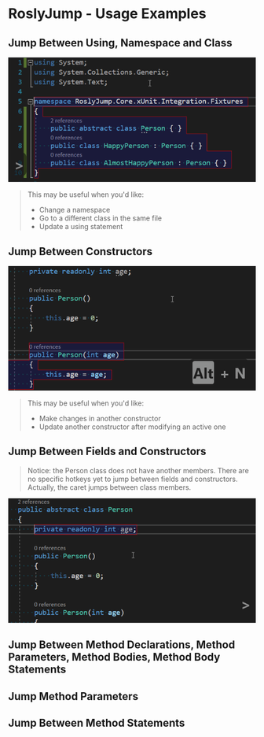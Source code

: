 # RoslyJump - Usage Examples

## Jump Between Using, Namespace and Class

![Example - Jump Between Using, Namespace and Class](./docs/images/usage-examples/example-jump-between-using-namespace-class.gif)

> This may be useful when you'd like:
>
> - Change a namespace
> - Go to a different class in the same file
> - Update a using statement

## Jump Between Constructors

![Jump Between Constructors](./docs/images/usage-examples/example-jump-between-ctors.gif)

> This may be useful when you'd like:
>
> - Make changes in another constructor
> - Update another constructor after modifying an active one

## Jump Between Fields and Constructors

> Notice: the Person class does not have another members.
> There are no specific hotkeys yet to jump between fields and constructors.
> Actually, the caret jumps between class members.

![Jump Between Fields and Constructors](./docs/images/usage-examples/example-jump-between-field-and-ctor.gif)

## Jump Between Method Declarations, Method Parameters, Method Bodies, Method Body Statements

## Jump Method Parameters

## Jump Between Method Statements